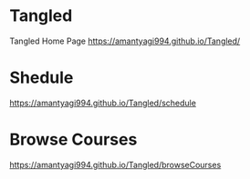 # Tangled

Tangled Home Page
https://amantyagi994.github.io/Tangled/

# Shedule

https://amantyagi994.github.io/Tangled/schedule

# Browse Courses

https://amantyagi994.github.io/Tangled/browseCourses
